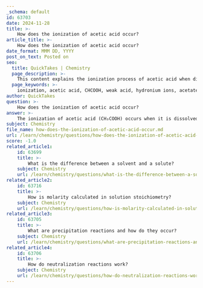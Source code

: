 ```yaml
---
_schema: default
id: 63703
date: 2024-11-28
title: >-
    How does the ionization of acetic acid occur?
article_title: >-
    How does the ionization of acetic acid occur?
date_format: MMM DD, YYYY
post_on_text: Posted on
seo:
  title: QuickTakes | Chemistry
  page_description: >-
    This content explains the ionization process of acetic acid when dissolved in water, detailing the equilibrium reaction, the formation of hydronium and acetate ions, and the characteristics of weak acids.
  page_keywords: >-
    ionization, acetic acid, CHCOOH, weak acid, hydronium ions, acetate ions, equilibrium reaction, K, incomplete ionization, aqueous solution
author: QuickTakes
question: >-
    How does the ionization of acetic acid occur?
answer: >-
    The ionization of acetic acid (CH₃COOH) occurs when it is dissolved in water, resulting in a weak acid behavior. The ionization process can be represented by the following equilibrium reaction:\n\n$$\n\text{CH}_3\text{COOH}(aq) + \text{H}_2\text{O}(l) \rightleftharpoons \text{H}_3\text{O}^+(aq) + \text{CH}_3\text{COO}^-(aq)\n$$\n\nIn this reaction, acetic acid donates a proton (H⁺) to water, forming hydronium ions (H₃O⁺) and acetate ions (CH₃COO⁻). However, it is important to note that the ionization of acetic acid is incomplete, which is characteristic of weak acids. This means that not all acetic acid molecules will ionize; instead, a significant portion remains in the non-ionized form.\n\nThe extent of ionization for weak acids like acetic acid is generally less than 10%. For instance, a 0.10 M solution of acetic acid is approximately 1.3% ionized, indicating that the equilibrium strongly favors the reactants (the non-ionized acetic acid). The acid ionization constant (Kₐ) for acetic acid is approximately $1.8 \times 10^{-5}$, which quantitatively describes the equilibrium position of the ionization reaction.\n\nIn summary, the ionization of acetic acid in water is a reversible process that results in the formation of hydronium and acetate ions, but the reaction does not go to completion, reflecting its classification as a weak acid.
subject: Chemistry
file_name: how-does-the-ionization-of-acetic-acid-occur.md
url: /learn/chemistry/questions/how-does-the-ionization-of-acetic-acid-occur
score: -1.0
related_article1:
    id: 63699
    title: >-
        What is the difference between a solvent and a solute?
    subject: Chemistry
    url: /learn/chemistry/questions/what-is-the-difference-between-a-solvent-and-a-solute
related_article2:
    id: 63716
    title: >-
        How is molarity calculated in solution stoichiometry?
    subject: Chemistry
    url: /learn/chemistry/questions/how-is-molarity-calculated-in-solution-stoichiometry
related_article3:
    id: 63705
    title: >-
        What are precipitation reactions and how do they occur?
    subject: Chemistry
    url: /learn/chemistry/questions/what-are-precipitation-reactions-and-how-do-they-occur
related_article4:
    id: 63706
    title: >-
        How do neutralization reactions work?
    subject: Chemistry
    url: /learn/chemistry/questions/how-do-neutralization-reactions-work
---
```


&nbsp;